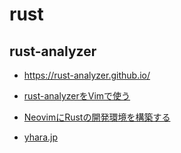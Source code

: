 # rust

## rust-analyzer

* <https://rust-analyzer.github.io/>

* [rust-analyzerをVimで使う](https://qiita.com/0yoyoyo/items/08af21f25d6dd1602d43)
* [NeovimにRustの開発環境を構築する](https://qiita.com/takezawa_masatoshi/items/b8a69cffd5eb861aa2c9)

* [yhara.jp](https://yhara.jp/2020/07/14/vim-rls)



